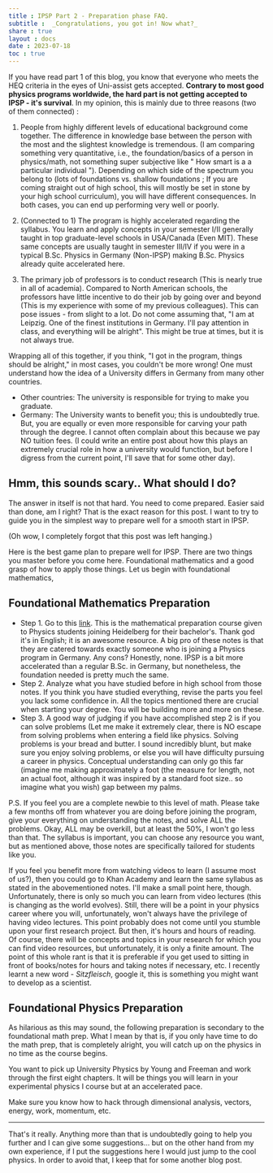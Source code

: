 ```yaml
---
title : IPSP Part 2 - Preparation phase FAQ.
subtitle :  _Congratulations, you got in! Now what?_
share : true
layout : docs
date : 2023-07-18
toc : true
---
```


If you have read part 1 of this blog, you know that everyone who meets the HEQ criteria in the eyes of Uni-assist gets accepted. **Contrary to most good physics programs worldwide, the hard part is not getting accepted to IPSP - it's survival**.  In my opinion, this is mainly due to three reasons (two of them connected) :

1. People from highly different levels of educational background come together. The difference in knowledge base between the person with the most and the slightest knowledge is tremendous. (I am comparing something very quantitative, i.e., the foundation/basics of a person in physics/math, not something super subjective like " How smart is a a particular individual "). Depending on which side of the spectrum you belong to (lots of foundations vs. shallow foundations ; If you are coming straight out of high school, this will mostly be set in stone by your high school curriculum), you will have different consequences. In both cases, you can end up performing very well or poorly.
2. (Connected to 1) The program is highly accelerated regarding the syllabus. You learn and apply concepts in your semester I/II generally taught in top graduate-level schools in USA/Canada (Even MIT). These same concepts are usually taught in semester III/IV if you were in a typical B.Sc. Physics in Germany (Non-IPSP) making B.Sc. Physics already quite accelerated here.

3. The primary job of professors is to conduct research (This is nearly true in all of academia). Compared to North American schools, the professors have little incentive to do their job by going over and beyond (This is my experience with some of my previous colleagues). This can pose issues - from slight to a lot. Do not come assuming that, "I am at Leipzig. One of the finest institutions in Germany. I'll pay attention in class, and everything will be alright". This might be true at times, but it is not always true.

Wrapping all of this together, if you think, "I got in the program, things should be alright," in most cases, you couldn't be more wrong!
One must understand how the idea of a University differs in Germany from many other countries.
- Other countries: The university is responsible for trying to make you graduate.
- Germany: The University wants to benefit you; this is undoubtedly true. But, you are equally or even more responsible for carving your path through the degree. I cannot often complain about this because we pay NO tuition fees. (I could write an entire post about how this plays an extremely crucial role in how a university would function, but before I digress from the current point, I'll save that for some other day).

## Hmm, this sounds scary.. What should I do?
The answer in itself is not that hard. You need to come prepared. Easier said than done, am I right? That is the exact reason for this post. I want to try to guide you in the simplest way to prepare well for a smooth start in IPSP.

(Oh wow, I completely forgot that this post was left hanging.)

Here is the best game plan to prepare well for IPSP. There are two things you master before you come here. Foundational mathematics and a good grasp of how to apply those things. Let us begin with foundational mathematics,


## Foundational Mathematics Preparation

- Step 1. Go to this [link](https://www.thphys.uni-heidelberg.de/~hefft/vk_download/vk1e.pdf). This is the mathematical preparation course given to Physics students joining Heidelberg for their bachelor's. Thank god it's in English; it is an awesome resource. A big pro of these notes is that they are catered towards exactly someone who is joining a Physics program in Germany. Any cons? Honestly, none. IPSP is a bit more accelerated than a regular B.Sc. in Germany, but nonetheless, the foundation needed is pretty much the same. 
- Step 2. Analyze what you have studied before in high school from those notes. If you think you have studied everything, revise the parts you feel you lack some confidence in. All the topics mentioned there are crucial when starting your degree. You will be building more and more on these.
- Step 3. A good way of judging if you have accomplished step 2 is if you can solve problems (Let me make it extremely clear, there is NO escape from solving problems when entering a field like physics. Solving problems is your bread and butter. I sound incredibly blunt, but make sure you enjoy solving problems, or else you will have difficulty pursuing a career in physics. Conceptual understanding can only go this far (imagine me making approximately a foot (the measure for length, not an actual foot, although it was inspired by a standard foot size.. so imagine what you wish)  gap between my palms.

P.S. If you feel you are a complete newbie to this level of math. Please take a few months off from whatever you are doing before joining the program, give your everything on understanding the notes, and solve ALL the problems. Okay, ALL may be overkill, but at least the 50%, I won't go less than that. The syllabus is important, you can choose any resource you want, but as mentioned above, those notes are specifically tailored for students like you.

If you feel you benefit more from watching videos to learn (I assume most of us?), then you could go to Khan Academy and learn the same syllabus as stated in the abovementioned notes. I'll make a small point here, though. Unfortunately, there is only so much you can learn from video lectures (this is changing as the world evolves). Still, there will be a point in your physics career where you will, unfortunately, won't always have the privilege of having video lectures. This point probably does not come until you stumble upon your first research project. But then, it's hours and hours of reading. Of course, there will be concepts and topics in your research for which you can find video resources, but unfortunately, it is only a finite amount. The point of this whole rant is that it is preferable if you get used to sitting in front of books/notes for hours and taking notes if necessary, etc. I recently learnt a new word - *Sitzfleisch*, google it, this is something you might want to develop as a scientist. 

## Foundational Physics Preparation

As hilarious as this may sound, the following preparation is secondary to the foundational math prep. What I mean by that is, if you only have time to do the math prep, that is completely alright, you will catch up on the physics in no time as the course begins.

You want to pick up University Physics by Young and Freeman and work through the first eight chapters. It will be things you will learn in your experimental physics I course but at an accelerated pace. 

Make sure you know how to hack through dimensional analysis, vectors, energy, work, momentum, etc. 

---


That's it really. Anything more than that is undoubtedly going to help you further and I can give some suggestions... but on the other hand from my own experience, if I put the suggestions here I would just jump to the cool physics. In order to avoid that, I keep that for some another blog post.